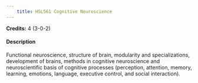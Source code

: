 ```yaml
---
    title: HSL561 Cognitive Neuroscience
---
```

**Credits:** 4 (3-0-2)



#### Description 
Functional neuroscience, structure of brain, modularity and specializations, development of brains, methods in cognitive neuroscience and neuroscientific basis of cognitive processes (perception, attention, memory, learning, emotions, language, executive control, and social interaction).